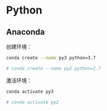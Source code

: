 # Python

## Anaconda

创建环境：

```sh
conda create --name py3 python=3.7

# conda create --name py2 python=2.7
```

激活环境：

```sh
conda activate py3

# conda activate py2
```
